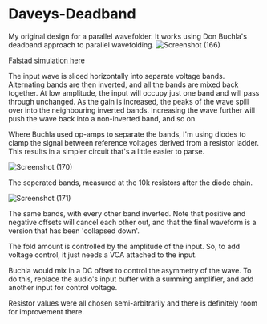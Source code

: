 # Daveys-Deadband
My original design for a parallel wavefolder. It works using Don Buchla's deadband approach to parallel wavefolding.
![Screenshot (166)](https://github.com/user-attachments/assets/f6ca13f9-88ce-4b33-990b-c5e26f4059dd)

[Falstad simulation here](https://www.falstad.com/circuit/circuitjs.html?ctz=CQAgjCAMB0l3BWEBmAHAJmgdgGzoRmACzICcpkORICkNIJNApgLRhgBQAhjbuKehBZI1MAJCpwSNkjDx4DaOXK14RZaSSz5kbrxwoRQo8iOSw0i+B11k0BFjBl0qB+uXIDdh8Rc+ifjiu1vJ6DgZEYAbC1JEG5pbaOiCYvqjI-u7kxCnQaf5+jp4GcqE84TQuxtQIVQkgMiHyUNi+WK6OWQIQMJ2F+cKOTXBhfFR0MSDjElINVqXNLL1tHRbyWA3LAavbDuhiw7rlfFi11UJn9Y0LCiyp2xmdqnDI1Hd5u307qCU6o-FUc4-ahXeY2BreIoCDrPSAQFiQgYDHBJeD-ECkE5GTHxWbXcEsIhKZSwrrSVEjADu+gx4iIqDo5EEumpFVQDIYHPZdBZNNwknpEyCUA4rLGCAiHJRBl5FQQRFiHPl1FlfBIgkFDGQzNFNO1dE1+pFYoM6EgAo5ZskugATpy6Fb7SgzVBhhw7YaXZr1a6bu6nT7NcrfaEPUqFU7pSG0WG6FHNfzoyNY0JhZruUnbU6M5qmZmOAAlJ2OohwFLm10GuhIHktBCFp0IjVlpu+8v0WswetF3N0st52ulho1yv2PRgdD0mjiJx8BDiUEUssweSmTTEOGTs0WAKZrOkHAOodyIeT2t+u0H2xnE-X5luy+HhiA2-PlUPjFPiqvip0C+fuN2WsIcgmtD8rwkMtXwZc9QmpSYcQAjE+F5SZgSQ9DUKMU5BAgnDjXOaYIOmLCaiqCDamtXVJjiJDaNIwxqAg0wVWoowxFwp8OJFAATJCWKQs8UhAHimAAMy4ABXAAbAAXDg+IgoSIO4wRRIkmT5MUp8Mk42wjDU8SpLkhS6KifizkMjSTO0g1AQg2irOMrSkMoujASczTTIovgKKqTybKQoivz4AKXOIoDiNPESjK82yLj0qYgLC7ynxgpD8JS+L0Ig9KsqQ0gJwwjyYus8Kn0QiDCsEFL4NQaghPaahdIIpqUDONqiEBVD6rfIRet-ajerYaJeqEnqahOXrQNa6agLa9KJsgiZeuqkVH0ZIrXzWv9Q3ASdJAQLbkDnIrdrRakJynI7BCuw6UN1WcDBu8ATue8RdAAc32qdD3MA6piwe9eWIID51uiVDo+sJxBGpLJDhxdDlsaB0lQDQsCBjdyA2Ox0goNBPCxtBHA2G5ZVh7Vp0EFhut1cGGkBGbadY6lmaZoC4d5ZnzLarn6b4MA50FiNVRKCNJmIVnzilmXoZNFIwdCiUCIqfBogMlWGPV84BLFhgywqTwqIV43deFBizZo8z9ZeipNX1hMjAdtjFQmIw3P1vBJvenUFYZyYGYYgOjBIgXok8PkjH1yZY+j13zljs59fq+74ht8OJF5swM-gnONZBOmFZ8gxoVV3yqgQqoGLLhCHsuyAgZSY9G41IvgLs0RW76kGREA8xu5m3um5muQm666Xtq27udsemfp5HoDe6HFr2BdFqQYnO9wC3mlN5db8+73ueh3Ste6EWx7d7P3fBsu2-BYBwa7Se6nwHpKH7z9S6sHEP7wFcAYf+X0pDCm9qAyQQ8CJRAPJUcwOBYHAMepDOBEC35ZgsMKNyMDnrVykGUNB-8cFTArEjcmdAliwHgK8TBBB5SoExo4MAYFyYcCFm7CEghgxUwgDcFoiAQBiQAPbST4lwAAtkIySAA7eS31cySj-Hg2Uot0HrSdFTBRSY55NyEqDSQ41Hofzfvo5uPIT5Hl2roocWY2rKSfONJo-o2otWYsnJxdpOr2SfBPbRniBq+RCjKDx-VqAzQiiwmMoTloYWXCEtqa0qpnRCcQohv9BDAKcQAeQASrIhpBI6ZN0EI5uUxmpanlB2PIvoOAlLwGU10AAPAAxuwIqNZqm8LJsJWs9TkD8JHLYe8wNnQoAGZWFAPQemumQBAfpK5BmGFdCM0wYyFkTPQKQZZGytnzNgIsvBIyqh7MgAcjYDoNm43GbBXZ1zfSrIueeVZJyay1J3nGd8JBKlyBaBAGq7yUAcCAA)

The input wave is sliced horizontally into separate voltage bands. Alternating bands are then inverted, and all the bands are mixed back together.
At low amplitude, the input will occupy just one band and will pass through unchanged.
As the gain is increased, the peaks of the wave spill over into the neighbouring inverted bands.
Increasing the wave further will push the wave back into a non-inverted band, and so on.

Where Buchla used op-amps to separate the bands, I'm using diodes to clamp the signal between reference voltages derived from a resistor ladder.
This results in a simpler circuit that's a little easier to parse.

![Screenshot (170)](https://github.com/user-attachments/assets/910cda5a-5d79-4871-9270-1e015568426b)

The seperated bands, measured at the 10k resistors after the diode chain.

![Screenshot (171)](https://github.com/user-attachments/assets/7c63b4b7-cee6-4831-8ee4-62eae532ef7b)

The same bands, with every other band inverted. Note that positive and negative offsets will cancel each other out,
and that the final waveform is a version that has been 'collapsed down'.

The fold amount is controlled by the amplitude of the input. So, to add voltage control, it just needs a VCA attached to the input.

Buchla would mix in a DC offset to control the asymmetry of the wave. 
To do this, replace the audio's input buffer with a summing amplifier, and add another input for control voltage.

Resistor values were all chosen semi-arbitrarily and there is definitely room for improvement there.
